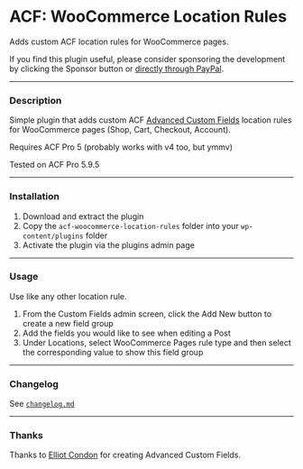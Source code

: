 # ACF: WooCommerce Location Rules

Adds custom ACF location rules for WooCommerce pages.

If you find this plugin useful, please consider sponsoring the development by clicking the Sponsor button or [directly through PayPal](https://paypal.me/ooksanen).

-----------------------

### Description

Simple plugin that adds custom ACF [Advanced Custom Fields](https://www.advancedcustomfields.com/) location rules for WooCommerce pages (Shop, Cart, Checkout, Account).

Requires ACF Pro 5 (probably works with v4 too, but ymmv)

Tested on ACF Pro 5.9.5

-----------------------

### Installation

1. Download and extract the plugin
2. Copy the `acf-woocommerce-location-rules` folder into your `wp-content/plugins` folder
3. Activate the plugin via the plugins admin page

-----------------------

### Usage

Use like any other location rule. 

1. From the Custom Fields admin screen, click the Add New button to create a new field group
2. Add the fields you would like to see when editing a Post
3. Under Locations, select WooCommerce Pages rule type and then select the corresponding value to show this field group

-----------------------

### Changelog

See [`changelog.md`](https://github.com/ooksanen/acf-woocommerce-location-rules/blob/master/changelog.md)

-----------------------

### Thanks

Thanks to [Elliot Condon](http://www.elliotcondon.com/) for creating Advanced Custom Fields.

